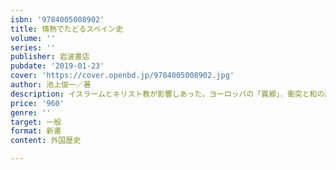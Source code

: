 ```yaml
---
isbn: '9784005008902'
title: 情熱でたどるスペイン史
volume: ''
series: ''
publisher: 岩波書店
pubdate: '2019-01-23'
cover: 'https://cover.openbd.jp/9784005008902.jpg'
author: 池上俊一／著
description: イスラームとキリスト教が影響しあった，ヨーロッパの「異郷」．衝突と和の歴史とは？（カラー口絵8頁）
price: '960'
genre: ''
target: 一般
format: 新書
content: 外国歴史

---
```

